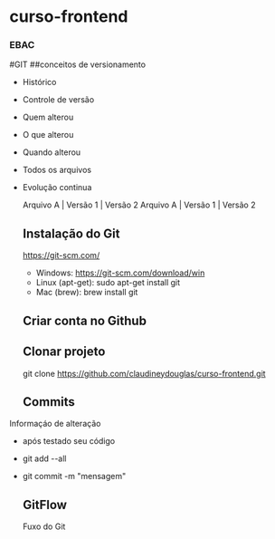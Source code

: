# curso-frontend
### EBAC

#GIT
##conceitos de versionamento
- Histórico
- Controle de versão
- Quem alterou
- O que alterou
- Quando alterou
- Todos os arquivos
- Evolução continua

  Arquivo A | Versão 1 | Versão 2
  Arquivo A | Versão 1 | Versão 2

  ## Instalação do Git
  https://git-scm.com/

  - Windows: https://git-scm.com/download/win
  - Linux (apt-get): sudo apt-get install git
  - Mac (brew): brew install git

  ## Criar conta no Github

  ## Clonar projeto
  git clone https://github.com/claudineydouglas/curso-frontend.git

  ## Commits
Informaçáo de alteração
- após testado seu código
- git add --all
- git commit -m "mensagem"

  ## GitFlow
  Fuxo do Git

  
  
